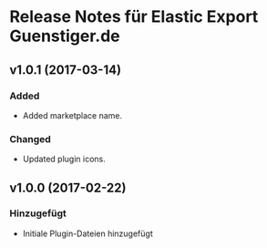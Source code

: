 # Release Notes für Elastic Export Guenstiger.de

## v1.0.1 (2017-03-14)

### Added
- Added marketplace name.

### Changed
- Updated plugin icons.

## v1.0.0 (2017-02-22)

### Hinzugefügt
- Initiale Plugin-Dateien hinzugefügt